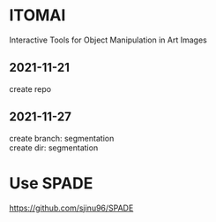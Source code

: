 # ITOMAI
Interactive Tools for Object Manipulation in Art Images

## 2021-11-21

create repo

## 2021-11-27
create branch: segmentation  
create dir: segmentation




# Use SPADE

https://github.com/sjinu96/SPADE


